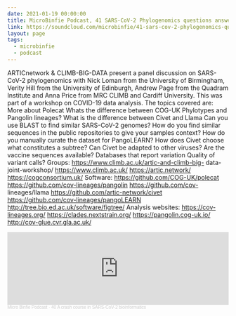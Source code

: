 ```yaml
---
date: 2021-01-19 00:00:00
title: MicroBinfie Podcast, 41 SARS-CoV-2 Phylogenomics questions answered
link: https://soundcloud.com/microbinfie/41-sars-cov-2-phylogenomics-questions-answered
layout: page
tags:
  - microbinfie
  - podcast
---
```

ARTICnetwork & CLIMB-BIG-DATA present a panel discussion on SARS-CoV-2
phylogenomics with Nick Loman from the University of Birmingham,
Verity Hill from the University of Edinburgh, Andrew Page from the
Quadram Institute and Anna Price from MRC CLIMB and Cardiff
University. This was part of a workshop on COVID-19 data analysis.
The topics covered are: More about Polecat  Whats the difference
between COG-UK Phylotypes and Pangolin lineages? What is the
difference between Civet and Llama Can you use BLAST to find similar
SARS-CoV-2 genomes? How do you find similar sequences in the public
repositories to give your samples context? How do you manually curate
the dataset for PangoLEARN? How does Civet choose what constitutes a
subtree? Can Civet be adapted to other viruses? Are the vaccine
sequences available? Databases that report variation Quality of
variant calls?  Groups: https://www.climb.ac.uk/artic-and-climb-big-
data-joint-workshop/ https://www.climb.ac.uk/ https://artic.network/
https://cogconsortium.uk/  Software: https://github.com/COG-UK/polecat
https://github.com/cov-lineages/pangolin https://github.com/cov-
lineages/llama https://github.com/artic-network/civet
https://github.com/cov-lineages/pangoLEARN
http://tree.bio.ed.ac.uk/software/figtree/  Analysis websites:
https://cov-lineages.org/ https://clades.nextstrain.org/
https://pangolin.cog-uk.io/ http://cov-glue.cvr.gla.ac.uk/

<iframe width="100%" height="166" scrolling="no" frameborder="no" allow="autoplay" src="https://w.soundcloud.com/player/?url=https%3A//api.soundcloud.com/tracks/967805281&color=%23ff5500&auto_play=false&hide_related=false&show_comments=true&show_user=true&show_reposts=false&show_teaser=false"></iframe><div style="font-size: 10px; color: #cccccc;line-break: anywhere;word-break: normal;overflow: hidden;white-space: nowrap;text-overflow: ellipsis; font-family: Interstate,Lucida Grande,Lucida Sans Unicode,Lucida Sans,Garuda,Verdana,Tahoma,sans-serif;font-weight: 100;"><a href="https://soundcloud.com/microbinfie" title="Micro Binfie Podcast" target="_blank" style="color: #cccccc; text-decoration: none;">Micro Binfie Podcast</a> · <a href="https://soundcloud.com/microbinfie/40-a-crash-course-in-sars-cov-2-bioinformatics" title="41 SARS-CoV-2 Phylogenomics questions answered" target="_blank" style="color: #cccccc; text-decoration: none;">40 A crash course in SARS-CoV-2 bioinformatics</a></div>
